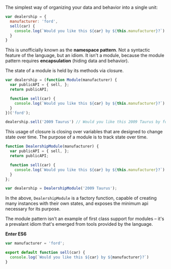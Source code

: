 The simplest way of organizing your data and behavior into a single unit:

```js
var dealership = {
  manufacturer: 'ford',
  sell(car) {
    console.log(`Would you like this ${car} by ${this.manufacturer}?`)
  }
}
```

This is unofficially known as the **namespace pattern**. Not a syntactic feature of the language, but an idiom. It isn't a module, because the module pattern requires **encapsulation** (hiding data and behavior).

The state of a module is held by its methods via closure.

```js
var dealership = (function Module(manufacturer) {
  var publicAPI = { sell, };
  return publicAPI;

  function sell(car) {
    console.log(`Would you like this ${car} by ${this.manufacturer}?`)
  }
})('ford');

dealership.sell('2009 Taurus') // Would you like this 2009 Taurus by ford?
```

This usage of closure is closing over variables that are designed to change state over time. The purpose of a module is to track state over time.

```js
function DealershipModule(manufacturer) {
  var publicAPI = { sell, };
  return publicAPI;

  function sell(car) {
    console.log(`Would you like this ${car} by ${this.manufacturer}?`)
  }
};

var dealership = DealershipModule('2009 Taurus');
```

In the above, `DealershipModule` is a factory function, capable of creating many instances with their own states, and exposes the minimum api necessary for its purpose.

The module pattern isn't an example of first class support for modules – it's a prevalant idiom that's emerged from tools provided by the language.

**Enter ES6**

```js
var manufacturer = 'ford';

export default function sell(car) {
  console.log(`Would you like this ${car} by ${manufacturer}?`)
}
```